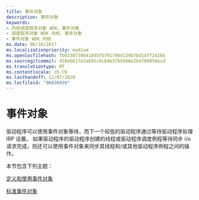 ```yaml
---
title: 事件对象
description: 事件对象
keywords:
- 内核调度程序对象 WDK，事件对象
- 调度程序对象 WDK 内核，事件对象
- 事件对象 WDK 内核
ms.date: 06/16/2017
ms.localizationpriority: medium
ms.openlocfilehash: fb0238739d418d5fb791706d139b7bd1d7f2426b
ms.sourcegitcommit: 418e6617e2a695c9cb4b37b5b60e264760858acd
ms.translationtype: MT
ms.contentlocale: zh-CN
ms.lasthandoff: 12/07/2020
ms.locfileid: "96836939"
---
```

# <a name="event-objects"></a>事件对象





驱动程序可以使用事件对象等待，而下一个较低的驱动程序通过等待驱动程序处理 IRP 设置。 如果驱动程序的驱动程序创建的线程或驱动程序调度例程等待同步 i/o 请求完成，则还可以使用事件对象来同步其线程和/或其他驱动程序例程之间的操作。

本节包含下列主题：

[定义和使用事件对象](defining-and-using-an-event-object.md)

[标准事件对象](standard-event-objects.md)

 

 




